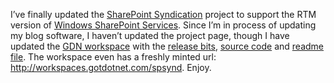 I’ve finally updated the [SharePoint
Syndication](prj_sharepointsynd.aspx) project to support the RTM version
of [Windows SharePoint
Services](http://www.microsoft.com/windowsserver2003/techinfo/sharepoint/overview.mspx).
Since I’m in process of updating my blog software, I haven’t updated the
project page, though I have updated the [GDN
workspace](http://workspaces.gotdotnet.com/spsynd) with the [release
bits](http://www.gotdotnet.com/Community/Workspaces/viewUploads.aspx?id=bef1fffe-6d20-42c8-a72d-ae7e9a5a194b),
[source
code](http://www.gotdotnet.com/Community/Workspaces/FileShare.aspx?id=bef1fffe-6d20-42c8-a72d-ae7e9a5a194b)
and [readme
file](http://www.gotdotnet.com/Community/Workspaces/UploadedHtmlPage.aspx?FileID=059f44fc-31eb-4ca8-8566-bc8f9c8bc8ce&id=bef1fffe-6d20-42c8-a72d-ae7e9a5a194b).
The workspace even has a freshly minted url:
<http://workspaces.gotdotnet.com/spsynd>. Enjoy.
